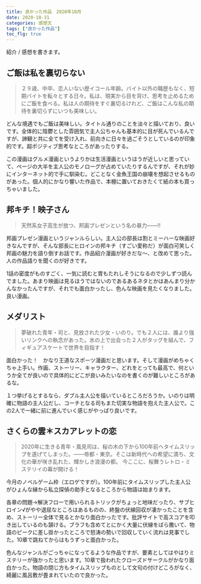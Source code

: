 ```yaml
---
title: 良かった作品　2020年10月
date: 2020-10-31
categories: 感想文
tags: ["良かった作品"]
toc_flg: true
---
```


紹介 / 感想を書きます。

## ご飯は私を裏切らない

> ２９歳、中卒、恋人いない歴イコール年齢。バイト以外の職歴もなく、短期バイトを転々とする日々。私は、現実から目を背け、思考を止めるためにご飯を食べる。私は人の期待をすぐ裏切るけれど、ご飯はこんな私の期待を裏切らずにいつも美味しい。

どんな境遇でもご飯は美味しい。タイトル通りのことを淡々と描いており、良いです。全体的に陰鬱とした雰囲気で主人公ちゃんも基本的に目が死んでいるんですが、諦観と共に全てを受け入れ、前向きに日々を過ごそうとしているのが印象的です。超ポジティブ思考なところがあったりする。

この漫画はグルメ漫画というよりかは生活漫画というほうが近しいと思っていて、ページの大半を主人公のモノローグが占めていたりするんですが、それが妙にインターネット的で手に馴染む。どことなく金魚王国の崩壊を想起させるものがあった。個人的にかなり響いた作品で、本棚に置いておきたくて紙の本も買っちゃいました。

## 邦キチ！映子さん

> 天然系女子高生が放つ、邦画プレゼンという名の暴力――!!

邦画プレゼン漫画というジャンルらしい。主人公の部長は割とミーハーな映画好きなんですが、そんな部長にヒロインの邦キチ（すごい愛称だ）が面白可笑しく邦画の魅力を語り倒すお話です。作品紹介漫画が好きだな～、と改めて思った。人の作品語りを聞くのが好きです。

1話の密度がものすごく、一気に読むと胃もたれしそうになるので少しずつ読んでました。あまり映画は見るほうではないのであるあるネタとかはあんまり分かんなかったんですが、それでも面白かったし、色んな映画を見たくなりました。良い漫画。

## メダリスト

> 夢破れた青年・司と、見放された少女・いのり。でも２人には、誰より強いリンクへの執念があった。氷の上で出会った２人がタッグを組んで、フィギュアスケートで世界を目指す！

面白かった！　かなり王道なスポーツ漫画だと思います。そして漫画がめちゃくちゃ上手い。作画、ストーリー、キャラクター、どれをとっても最高で、何というか全てが良いので具体的にどこが良いみたいなのを書くのが難しいところがあるな。

１つ挙げるとするなら、ダブル主人公を描いているところだろうか。いのりは明確に物語の主人公だし、コーチとなる司もまた切実な物語を抱えた主人公で。この2人で一緒に前に進んでいく感じがやっぱり良いです。

## さくらの雲＊スカアレットの恋

> 2020年に生きる青年・風見司は、桜の木の下から100年前へタイムスリップを遂げてしまった。――帝都・東京。そこは新時代への希望に満ち、文化の華が咲き乱れた、輝かしき浪漫の都。
今ここに、桜舞うレトロ・ミステリイの幕が開ける！

今月のノベルゲーム枠（エロゲですが）。100年前にタイムスリップした主人公がひょんな縁から私立探偵の助手となるところから物語は始まります。

各章の問題→解決フローで用いられるトリックがちょっと地味だったり、サブヒロイン√がやや退屈なところはあるものの、終盤の伏線回収が凄かったことを含め、ストーリー全体で見るとかなり面白かったです。批評サイトで高スコアを叩き出しているのも頷ける。ブラフも含めてとにかく大量に伏線をばら撒いて、物語のピークに差し掛かったところで怒涛の勢いで回収していく流れは見事でした。10章で跳ねてからはもうずっと面白かった。

色んなジャンルがごっちゃになってるような作品ですが、要素としてはやはりミステリーが強かったと思います。10章で扱われたクローズドサークルがかなり面白かった。物語の閉じ方もタイムスリップものとして文句の付けどころがなく、綺麗に風呂敷が畳まれていたので良かった。